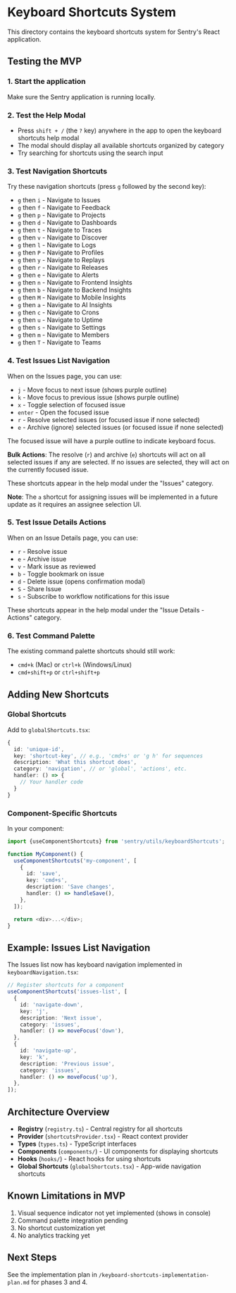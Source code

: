 # Keyboard Shortcuts System

This directory contains the keyboard shortcuts system for Sentry's React application.

## Testing the MVP

### 1. Start the application

Make sure the Sentry application is running locally.

### 2. Test the Help Modal

- Press `shift + /` (the `?` key) anywhere in the app to open the keyboard shortcuts help modal
- The modal should display all available shortcuts organized by category
- Try searching for shortcuts using the search input

### 3. Test Navigation Shortcuts

Try these navigation shortcuts (press `g` followed by the second key):

- `g` then `i` - Navigate to Issues
- `g` then `f` - Navigate to Feedback
- `g` then `p` - Navigate to Projects
- `g` then `d` - Navigate to Dashboards
- `g` then `t` - Navigate to Traces
- `g` then `v` - Navigate to Discover
- `g` then `l` - Navigate to Logs
- `g` then `P` - Navigate to Profiles
- `g` then `y` - Navigate to Replays
- `g` then `r` - Navigate to Releases
- `g` then `e` - Navigate to Alerts
- `g` then `n` - Navigate to Frontend Insights
- `g` then `b` - Navigate to Backend Insights
- `g` then `M` - Navigate to Mobile Insights
- `g` then `a` - Navigate to AI Insights
- `g` then `c` - Navigate to Crons
- `g` then `u` - Navigate to Uptime
- `g` then `s` - Navigate to Settings
- `g` then `m` - Navigate to Members
- `g` then `T` - Navigate to Teams

### 4. Test Issues List Navigation

When on the Issues page, you can use:

- `j` - Move focus to next issue (shows purple outline)
- `k` - Move focus to previous issue (shows purple outline)
- `x` - Toggle selection of focused issue
- `enter` - Open the focused issue
- `r` - Resolve selected issues (or focused issue if none selected)
- `e` - Archive (ignore) selected issues (or focused issue if none selected)

The focused issue will have a purple outline to indicate keyboard focus.

**Bulk Actions**: The resolve (`r`) and archive (`e`) shortcuts will act on all selected issues if any are selected. If no issues are selected, they will act on the currently focused issue.

These shortcuts appear in the help modal under the "Issues" category.

**Note**: The `a` shortcut for assigning issues will be implemented in a future update as it requires an assignee selection UI.

### 5. Test Issue Details Actions

When on an Issue Details page, you can use:

- `r` - Resolve issue
- `e` - Archive issue
- `v` - Mark issue as reviewed
- `b` - Toggle bookmark on issue
- `d` - Delete issue (opens confirmation modal)
- `S` - Share Issue
- `s` - Subscribe to workflow notifications for this issue

These shortcuts appear in the help modal under the "Issue Details - Actions" category.

### 6. Test Command Palette

The existing command palette shortcuts should still work:

- `cmd+k` (Mac) or `ctrl+k` (Windows/Linux)
- `cmd+shift+p` or `ctrl+shift+p`

## Adding New Shortcuts

### Global Shortcuts

Add to `globalShortcuts.tsx`:

```typescript
{
  id: 'unique-id',
  key: 'shortcut-key', // e.g., 'cmd+s' or 'g h' for sequences
  description: 'What this shortcut does',
  category: 'navigation', // or 'global', 'actions', etc.
  handler: () => {
    // Your handler code
  }
}
```

### Component-Specific Shortcuts

In your component:

```typescript
import {useComponentShortcuts} from 'sentry/utils/keyboardShortcuts';

function MyComponent() {
  useComponentShortcuts('my-component', [
    {
      id: 'save',
      key: 'cmd+s',
      description: 'Save changes',
      handler: () => handleSave(),
    },
  ]);

  return <div>...</div>;
}
```

## Example: Issues List Navigation

The Issues list now has keyboard navigation implemented in `keyboardNavigation.tsx`:

```typescript
// Register shortcuts for a component
useComponentShortcuts('issues-list', [
  {
    id: 'navigate-down',
    key: 'j',
    description: 'Next issue',
    category: 'issues',
    handler: () => moveFocus('down'),
  },
  {
    id: 'navigate-up',
    key: 'k',
    description: 'Previous issue',
    category: 'issues',
    handler: () => moveFocus('up'),
  },
]);
```

## Architecture Overview

- **Registry** (`registry.ts`) - Central registry for all shortcuts
- **Provider** (`shortcutsProvider.tsx`) - React context provider
- **Types** (`types.ts`) - TypeScript interfaces
- **Components** (`components/`) - UI components for displaying shortcuts
- **Hooks** (`hooks/`) - React hooks for using shortcuts
- **Global Shortcuts** (`globalShortcuts.tsx`) - App-wide navigation shortcuts

## Known Limitations in MVP

1. Visual sequence indicator not yet implemented (shows in console)
2. Command palette integration pending
3. No shortcut customization yet
4. No analytics tracking yet

## Next Steps

See the implementation plan in `/keyboard-shortcuts-implementation-plan.md` for phases 3 and 4.
